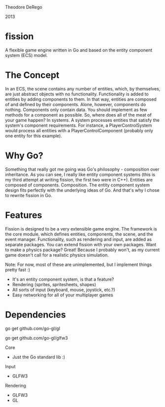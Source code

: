 Theodore DeRego

2013

fission
=======

A flexible game engine written in Go and based on the entity component system (ECS) model.

The Concept
===========

In an ECS, the scene contains any number of entities, which, by themselves, are just abstract objects with no functionality. Functionality is added to entities by adding components to them. In that way, entities are composed of and defined by their components. Alone, however, components do nothing. Components only contain data. You should implement as few methods for a component as possible. So, where does all of the meat of your game happen? In systems. A system processes entities that satisfy the system's component requirements. For instance, a PlayerControlSystem would process all entities with a PlayerControlComponent (probably only one entity for this example).

Why Go?
=======

Something that really got me going was Go's philosophy - composition over inheritance. As you can see, I really like entity component systems (this is my third attempt at writing fission, the first two were in C++). Entities are composed of components. Composition. The entity component system design fits perfectly with the underlying ideas of Go. And that's why I chose to rewrite fission in Go.

Features
========

Fission is designed to be a very extensible game engine. The framework is the core module, which defines entities, components, the scene, and the event manager. Functionality, such as rendering and input, are added as separate packages. You can extend fission with your own packages. Want to make a physics package? Great! Because I probably won't, as my current game doesn't call for a realistic physics simulation.

Note: For now, most of these are unimplemented, but I implement things pretty fast :)

 - It's an entity component system, is that a feature?
 - Rendering (sprites, spritesheets, shapes)
 - All sorts of input (keyboard, mouse, joystick, etc.?)
 - Easy networking for all of your multiplayer games

Dependencies
============

go get github.com/go-gl/gl

go get github.com/go-gl/glfw3

Core
 - Just the Go standard lib :)

Input
 - GLFW3

Rendering
 - GLFW3
 - GL
